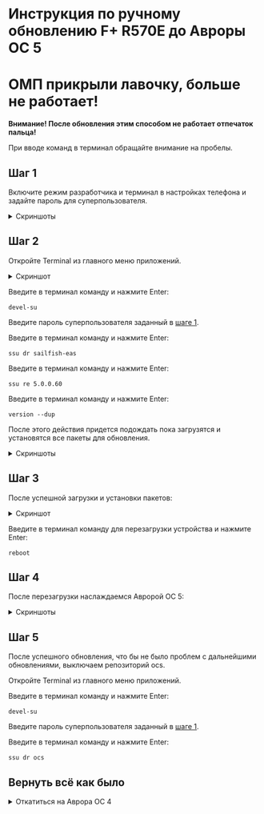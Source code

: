 # Инструкция по ручному обновлению F+ R570E до Авроры ОС 5
# ОМП прикрыли лавочку, больше не работает!
**Внимание! После обновления этим способом не работает отпечаток пальца!**

При вводе команд в терминал обращайте внимание на пробелы.
## Шаг 1
Включите режим разработчика и терминал в настройках телефона и задайте пароль для суперпользователя.
<details>
  <summary>Скриншоты</summary>
  
![Скриншот](Снимок_Экрана_20240114_001.png?raw=true) ![Скриншот](Снимок_Экрана_20240114_003.png?raw=true) 

</details>

## Шаг 2
Откройте Terminal из главного меню приложений.
<details>
  <summary>Скриншот</summary>
  
![Скриншот](Снимок_Экрана_20240114_002.png?raw=true) 

</details>

Введите в терминал команду и нажмите Enter:
```
devel-su
```
Введите пароль суперпользователя заданный в [шаге 1](#шаг-1).

Введите в терминал команду и нажмите Enter:
```
ssu dr sailfish-eas
```
Введите в терминал команду и нажмите Enter:
```
ssu re 5.0.0.60
```
Введите в терминал команду и нажмите Enter:
```
version --dup
```
После этого действия придется подождать пока загрузятся и установятся все пакеты для обновления.
<details>
  <summary>Скриншоты</summary>
  
![Скриншот](Снимок_Экрана_20240114_004.png?raw=true) ![Скриншот](Снимок_Экрана_20240114_005.png?raw=true) ![Скриншот](Снимок_Экрана_20240114_006.png?raw=true) 

</details>

## Шаг 3
После успешной загрузки и установки пакетов: 
<details>
  <summary>Скриншот</summary>
  
![Скриншот](Снимок_Экрана_20240114_007.png?raw=true) 

</details>

Введите в терминал команду для перезагрузки устройства и нажмите Enter:
```
reboot
```

## Шаг 4
После перезагрузки наслаждаемся Авророй ОС 5:
<details>
  <summary>Скриншоты</summary>
  
![Скриншот](Снимок_Экрана_20240114_008.png?raw=true) ![Скриншот](Снимок_Экрана_20240114_009.png?raw=true)

</details>

## Шаг 5
После успешного обновления, что бы не было проблем с дальнейшими обновлениями, выключаем репозиторий ocs.

Откройте Terminal из главного меню приложений.

Введите в терминал команду и нажмите Enter:
```
devel-su
```
Введите пароль суперпользователя заданный в [шаге 1](#шаг-1).

Введите в терминал команду и нажмите Enter:
```
ssu dr ocs
```

## Вернуть всё как было
<details>
  <summary>Откатиться на Аврора ОС 4</summary>
  
**Для отката на Аврору ОС 4 - достаточно просто сделать полный сброс (Настройки - Сбросить устройство).**

</details>
